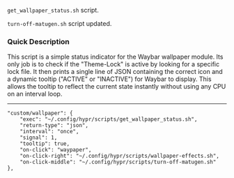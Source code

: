 `get_wallpaper_status.sh` script.

`turn-off-matugen.sh` script updated.

### Quick Description

This script is a simple status indicator for the Waybar wallpaper module. Its only job is to check if the "Theme-Lock" is active by looking for a specific lock file. It then prints a single line of JSON containing the correct icon and a dynamic tooltip ("ACTIVE" or "INACTIVE") for Waybar to display. This allows the tooltip to reflect the current state instantly without using any CPU on an interval loop.

---
    "custom/wallpaper": {
        "exec": "~/.config/hypr/scripts/get_wallpaper_status.sh",
        "return-type": "json",
        "interval": "once",
        "signal": 1, 
        "tooltip": true,
        "on-click": "waypaper",
        "on-click-right": "~/.config/hypr/scripts/wallpaper-effects.sh",
        "on-click-middle": "~/.config/hypr/scripts/turn-off-matugen.sh"
    },
